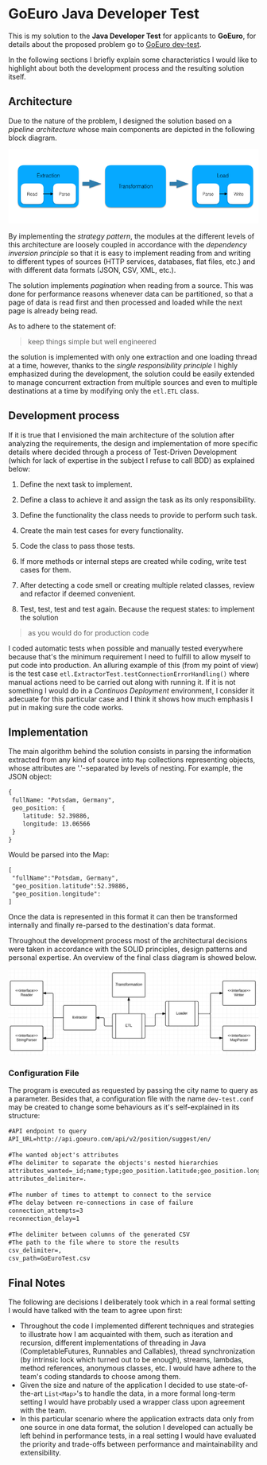 # GoEuro Java Developer Test

This is my solution to the **Java Developer Test** for applicants to **GoEuro**, for details about the proposed problem go to [GoEuro dev-test](https://github.com/goeuro/dev-test).

In the following sections I briefly explain some characteristics I would like to highlight about both the development process and the resulting solution itself.

## Architecture
Due to the nature of the problem, I designed the solution based on a *pipeline architecture* whose main components are depicted in the following block diagram.

![Pipeline architecture](/pipeline.png)

By implementing the *strategy pattern*, the modules at the different levels of this architecture are loosely coupled in accordance with the *dependency inversion principle* so that it is easy to implement reading from and writing to different types of sources (HTTP services, databases, flat files, etc.) and with different data formats (JSON, CSV, XML, etc.).

The solution implements *pagination* when reading from a source. This was done for performance reasons whenever data can be partitioned, so that a page of data is read first and then processed and loaded while the next page is already being read.

As to adhere to the statement of:

> keep things simple but well engineered

the solution is implemented with only one extraction and one loading thread at a time, however, thanks to the *single responsibility principle* I highly emphasized during the development, the solution could be easily extended to manage concurrent extraction from multiple sources and even to multiple destinations at a time by modifying only the `etl.ETL` class.

## Development process
If it is true that I envisioned the main architecture of the solution after analyzing the requirements, the design and implementation of more specific details where decided through a process of Test-Driven Development (which for lack of expertise in the subject I refuse to call BDD) as explained below:

1. Define the next task to implement.
2. Define a class to achieve it and assign the task as its only responsibility.
3. Define the functionality the class needs to provide to perform such task.
4. Create the main test cases for every functionality.
5. Code the class to pass those tests.
6. If more methods or internal steps are created while coding, write test cases for them.
7. After detecting a code smell or creating multiple related classes, review and refactor if deemed convenient.

8. Test, test, test and test again. Because the request states: to implement the solution 

> as you would do for production code

  I coded automatic tests when possible and manually tested everywhere because that's the minimum requirement I need to fulfill to allow myself to put code into production. An alluring example of this (from my point of view) is the test case `etl.ExtractorTest.testConnectionErrorHandling()` where manual actions need to be carried out along with running it. If it is not something I would do in a *Continuos Deployment* environment, I consider it adecuate for this particular case and I think it shows how much emphasis I put in making sure the code works. 

## Implementation
The main algorithm behind the solution consists in parsing the information extracted from any kind of source into `Map` collections representing objects, whose attributes are '.'-separated by levels of nesting. 
For example, the JSON object:
```
{
 fullName: "Potsdam, Germany",
 geo_position: {
 	latitude: 52.39886,
 	longitude: 13.06566
 }
}
``` 
Would be parsed into the Map:
```
[
 "fullName":"Potsdam, Germany",
 "geo_position.latitude":52.39886,
 "geo_position.longitude":
]
```
Once the data is represented in this format it can then be transformed internally and finally re-parsed to the destination's data format.

Throughout the development process most of the architectural decisions were taken in accordance with the SOLID principles, design patterns and personal expertise. An overview of the final class diagram is showed below.

![Class diagram](/classes.png)

### Configuration File
The program is executed as requested by passing the city name to query as a parameter. Besides that, a configuration file with the name `dev-test.conf` may be created to change some behaviours as it's self-explained in its structure:
```
#API endpoint to query
API_URL=http://api.goeuro.com/api/v2/position/suggest/en/

#The wanted object's attributes 
#The delimiter to separate the objects's nested hierarchies
attributes_wanted=_id;name;type;geo_position.latitude;geo_position.longitude
attributes_delimiter=.

#The number of times to attempt to connect to the service 
#The delay between re-connections in case of failure
connection_attempts=3
reconnection_delay=1

#The delimiter between columns of the generated CSV
#The path to the file where to store the results
csv_delimiter=,
csv_path=GoEuroTest.csv
```

## Final Notes
The following are decisions I deliberately took which in a real formal setting I would have talked with the team to agree upon first:

- Throughout the code I implemented different techniques and strategies to illustrate how I am acquainted with them, such as iteration and recursion, different implementations of threading in Java (CompletableFutures, Runnables and Callables), thread synchronization (by intrinsic lock which turned out to be enough), streams, lambdas, method references, anonymous classes, etc. I would have adhere to the team's coding standards to choose among them.
- Given the size and nature of the application I decided to use state-of-the-art `List<Map>`'s to handle the data, in a more formal long-term setting I would have probably used a wrapper class upon agreement with the team.
- In this particular scenario where the application extracts data only from one source in one data format, the solution I developed can actually be left behind in performance tests, in a real setting I would have evaluated the priority and trade-offs between performance and maintainability and extensibility.
